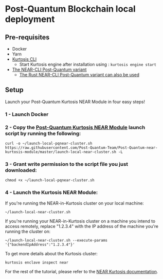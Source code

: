 # Post-Quantum Blockchain local deployment

## Pre-requisites
- Docker
- Yarn
- [Kurtosis CLI](https://docs.kurtosis.com/install)
    - Start Kurtosis engine after installation using : ``` kurtosis engine start ```
- [The NEAR-CLI Post-Quantum variant](https://github.com/Post-Quantum-Team/Post-Quantum-near-cli)
    - [The Rust NEAR-CLI Post-Quantum variant can also be used](https://github.com/Post-Quantum-Team/Post-Quantum-Near-CLI-RS)


## Setup

Launch your Post-Quantum Kurtosis NEAR Module in four easy steps!

### 1 - Launch Docker

### 2 - Copy the [Post-Quantum Kurtosis NEAR Module](https://github.com/Post-Quantum-Team/Post-Quantum-near-kurtosis-module/blob/master/launch-local-near-cluster.sh) launch script by running the following:
```
curl -o ~/launch-local-pqnear-cluster.sh https://raw.githubusercontent.com/Post-Quantum-Team/Post-Quantum-near-kurtosis-module/master/launch-local-near-cluster.sh -L
```

### 3 - Grant write permission to the script file you just downloaded:
```
chmod +x ~/launch-local-pqnear-cluster.sh
```

### 4 - Launch the Kurtosis NEAR Module:
If you're running the NEAR-in-Kurtosis cluster on your local machine:
```
~/launch-local-near-cluster.sh
```
If you're running your NEAR-in-Kurtosis cluster on a machine you intend to access remotely, replace "1.2.3.4" with the IP address of the machine you're running the cluster on:
```
~/launch-local-near-cluster.sh --execute-params '{"backendIpAddress":"1.2.3.4"}'
```

To get more details about the Kurtosis cluster:
```
kurtosis enclave inspect near
```

For the rest of the tutorial, please refer to the [NEAR Kurtosis documentation](https://docs.near.org/develop/testing/kurtosis-localnet).

